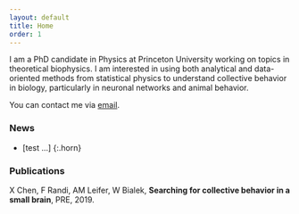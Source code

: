 ```yaml
---
layout: default
title: Home
order: 1
---
```


I am a PhD candidate in Physics at Princeton University working on topics in theoretical biophysics. I am interested in using both analytical and data-oriented methods from statistical physics to understand collective behavior in biology, particularly in neuronal networks and animal behavior. 

You can contact me via [email](mailto:xiaowenc@princeton.edu).

### News

- [test ...]
{:.horn}

### Publications

X Chen, F Randi, AM Leifer, W Bialek, **Searching for collective behavior in a small brain**, PRE, 2019. [<i class="ai ai-doi"></i>](https://doi.org/10.1103/physreve.99.052418)

